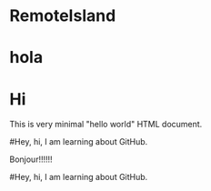 # RemoteIsland

# hola

<HTML>
   <HEAD>
      <TITLE>
         A Small Hello 
      </TITLE>
   </HEAD>
<BODY>
   <H1>Hi</H1>
   <P>This is very minimal "hello world" HTML document.</P> 
</BODY>
</HTML>
#Hey, hi, I am learning about GitHub.

Bonjour!!!!!!


#Hey, hi, I am learning about GitHub. 



